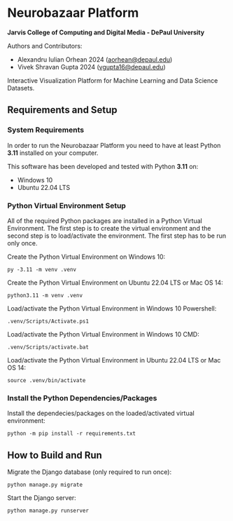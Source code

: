 # Neurobazaar Platform  
**Jarvis College of Computing and Digital Media - DePaul University**  

Authors and Contributors:
- Alexandru Iulian Orhean 2024 (aorhean@depaul.edu)  
- Vivek Shravan Gupta 2024 (vgupta16@depaul.edu)  

Interactive Visualization Platform for Machine Learning and Data Science Datasets.

## Requirements and Setup

### System Requirements

In order to run the Neurobazaar Platform you need to have at least Python **3.11** installed on your computer.

This software has been developed and tested with Python **3.11** on:
- Windows 10
- Ubuntu 22.04 LTS

### Python Virtual Environment Setup

All of the required Python packages are installed in a Python Virtual Environment. The first step is to create the virtual environment and the second step is to load/activate the environment. The first step has to be run only once.

Create the Python Virtual Environment on Windows 10:
```
py -3.11 -m venv .venv
```

Create the Python Virtual Environment on Ubuntu 22.04 LTS or Mac OS 14:  
```
python3.11 -m venv .venv  
```

Load/activate the Python Virtual Environment in Windows 10 Powershell:
```
.venv/Scripts/Activate.ps1
```

Load/activate the Python Virtual Environment in Windows 10 CMD:
```
.venv/Scripts/activate.bat
```

Load/activate the Python Virtual Environment in Ubuntu 22.04 LTS or Mac OS 14: 
```
source .venv/bin/activate
```

### Install the Python Dependencies/Packages

Install the dependecies/packages on the loaded/activated virtual environment:
```
python -m pip install -r requirements.txt
```

## How to Build and Run

Migrate the Django database (only required to run once):
```
python manage.py migrate
```

Start the Django server:
```
python manage.py runserver   
```
